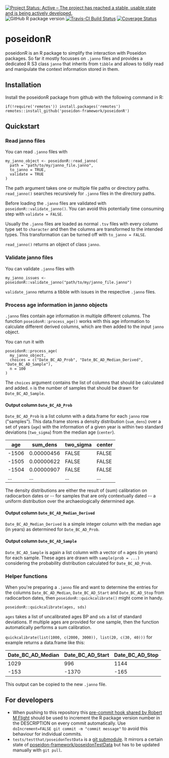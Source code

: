 [![Project Status: Active – The project has reached a stable, usable state and is being actively developed.](https://www.repostatus.org/badges/latest/active.svg)](https://www.repostatus.org/#active)
![GitHub R package version](https://img.shields.io/github/r-package/v/poseidon-framework/poseidonR)
[![Travis-CI Build Status](https://travis-ci.com/poseidon-framework/poseidonR.svg?branch=master)](https://travis-ci.com/poseidon-framework/poseidonR)
[![Coverage Status](https://img.shields.io/codecov/c/github/poseidon-framework/poseidonR/master.svg)](https://codecov.io/github/poseidon-framework/poseidonR?branch=master)

# poseidonR

poseidonR is an R package to simplify the interaction with Poseidon packages. So far it mostly focusses on `.janno` files and provides a dedicated R S3 class `janno` that inherits from `tibble` and allows to tidily read and manipulate the context information stored in them.

## Installation

Install the poseidonR package from github with the following command in R:

```
if(!require('remotes')) install.packages('remotes')
remotes::install_github('poseidon-framework/poseidonR')
```

## Quickstart

### Read janno files

You can read `.janno` files with

```
my_janno_object <- poseidonR::read_janno(
  path = "path/to/my/janno_file.janno",
  to_janno = TRUE,
  validate = TRUE
)
```

The path argument takes one or multiple file paths or directory paths. `read_janno()` searches recursively for `.janno` files in the directory paths.

Before loading the `.janno` files are validated with `poseidonR::validate_janno()`. You can avoid this potentially time consuming step with `validate = FALSE`.

Usually the `.janno` files are loaded as normal `.tsv` files with every column type set to `character` and then the columns are transformed to the intended types. This transformation can be turned off with `to_janno = FALSE`.

`read_janno()` returns an object of class `janno`.

### Validate janno files

You can validate `.janno` files with

```
my_janno_issues <- poseidonR::validate_janno("path/to/my/janno_file.janno")
```

`validate_janno` returns a tibble with issues in the respective `.janno` files.

### Process age information in janno objects

`.janno` files contain age information in multiple different columns. The function `poseidonR::process_age()` works with this age information to calculate different derived columns, which are then added to the input `janno` object. 

You can run it with

```
poseidonR::process_age(
  my_janno_object,
  choices = c("Date_BC_AD_Prob", "Date_BC_AD_Median_Derived", "Date_BC_AD_Sample"),
  n = 100
)
```

The `choices` argument contains the list of columns that should be calculated and added. `n` is the number of samples that should be drawn for `Date_BC_AD_Sample`.

#### Output column `Date_BC_AD_Prob`

`Date_BC_AD_Prob` is a list column with a data.frame for each `janno` row ("samples"). This data.frame stores a density distribution (`sum_dens`) over a set of years (`age`) with the information of a given year is within two standard deviations (`two_sigma`) from the median age (`center`). 

| age   | sum_dens   | two_sigma | center |
|-------|------------|-----------|--------|
| -1506 | 0.00000456 | FALSE     | FALSE  |
| -1505 | 0.00000622 | FALSE     | FALSE  |
| -1504 | 0.00000907 | FALSE     | FALSE  |
| ...   | ...        | ...       | ...    |

The density distributions are either the result of (sum) calibration on radiocarbon dates or -- for samples that are only contextually dated -- a uniform distribution over the archaeologically determined age.

#### Output column `Date_BC_AD_Median_Derived`

`Date_BC_AD_Median_Derived` is a simple integer column with the median age (in years) as determined for `Date_BC_AD_Prob`.

#### Output column `Date_BC_AD_Sample`

`Date_BC_AD_Sample` is again a list column with a vector of `n` ages (in years) for each sample. These ages are drawn with `sample(prob = ...)` considering the probability distribution calculated for `Date_BC_AD_Prob`.

### Helper functions

When you're preparing a `.janno` file and want to determine the entries for the columns `Date_BC_AD_Median`, `Date_BC_AD_Start` and `Date_BC_AD_Stop` from radiocarbon dates, then `poseidonR::quickcalibrate()` might come in handy.

```
poseidonR::quickcalibrate(ages, sds)
```

`ages` takes a list of uncalibrated ages BP and `sds` a list of standard deviations. If multiple ages are provided for one sample, then the function automatically performs a sum calibration. 

`quickcalibrate(list(1000, c(2000, 3000)), list(20, c(30, 40)))` for example returns a data.frame like this: 

| Date_BC_AD_Median | Date_BC_AD_Start | Date_BC_AD_Stop |
|-------------------|------------------|-----------------|
| 1029              | 996              | 1144            |
| -153              | -1370            | -165            |

This output can be copied to the new `.janno` file.

## For developers

- When pushing to this repository this [pre-commit hook shared by Robert M Flight](https://rmflight.github.io/post/package-version-increment-pre-and-post-commit-hooks) should be used to increment the R package version number in the DESCRIPTION on every commit automatically. Use `doIncrement=FALSE git commit -m "commit message"` to avoid this behaviour for individual commits.
- `tests/testthat/poseidonTestData` is a [git submodule](https://github.blog/2016-02-01-working-with-submodules/). It mirrors a certain state of [poseidon-framework/poseidonTestData](https://github.com/poseidon-framework/poseidonTestData) but has to be updated manually with `git pull`.


